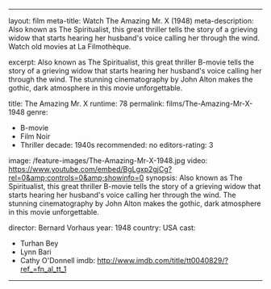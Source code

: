 ---

layout: film
meta-title: Watch The Amazing Mr. X (1948)
meta-description: Also known as The Spiritualist, this great thriller tells the story of a grieving widow that starts hearing her husband's voice calling her through the wind. Watch old movies at La Filmothèque.

excerpt: Also known as The Spiritualist, this great thriller B-movie tells the story of a grieving widow that starts hearing her husband's voice calling her through the wind. The stunning cinematography by John Alton makes the gothic, dark atmosphere in this movie unforgettable.

title: The Amazing Mr. X
runtime: 78
permalink: films/The-Amazing-Mr-X-1948
genre:
- B-movie
- Film Noir
- Thriller
decade: 1940s
recommended: no
editors-rating: 3

image: /feature-images/The-Amazing-Mr-X-1948.jpg
video: https://www.youtube.com/embed/BgLgxp2gjCg?rel=0&amp;controls=0&amp;showinfo=0
synopsis: Also known as The Spiritualist, this great thriller B-movie tells the story of a grieving widow that starts hearing her husband's voice calling her through the wind. The stunning cinematography by John Alton makes the gothic, dark atmosphere in this movie unforgettable.

director: Bernard Vorhaus
year: 1948
country: USA
cast:
- Turhan Bey
- Lynn Bari
- Cathy O'Donnell
imdb: http://www.imdb.com/title/tt0040829/?ref_=fn_al_tt_1

---